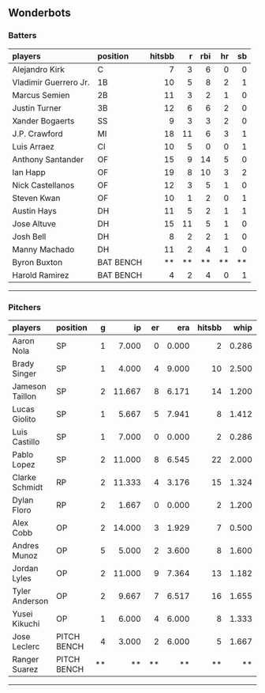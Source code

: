 ## Wonderbots

### Batters

 
|players               |position  | hitsbb|  r| rbi| hr| sb| 
|:---------------------|:---------|------:|--:|---:|--:|--:| 
|Alejandro Kirk        |C         |      7|  3|   6|  0|  0| 
|Vladimir Guerrero Jr. |1B        |     10|  5|   8|  2|  1| 
|Marcus Semien         |2B        |     11|  3|   2|  1|  0| 
|Justin Turner         |3B        |     12|  6|   6|  2|  0| 
|Xander Bogaerts       |SS        |      9|  3|   3|  2|  0| 
|J.P. Crawford         |MI        |     18| 11|   6|  3|  1| 
|Luis Arraez           |CI        |     10|  5|   0|  0|  1| 
|Anthony Santander     |OF        |     15|  9|  14|  5|  0| 
|Ian Happ              |OF        |     19|  8|  10|  3|  2| 
|Nick Castellanos      |OF        |     12|  3|   5|  1|  0| 
|Steven Kwan           |OF        |     10|  1|   2|  0|  1| 
|Austin Hays           |DH        |     11|  5|   2|  1|  1| 
|Jose Altuve           |DH        |     15| 11|   5|  1|  0| 
|Josh Bell             |DH        |      8|  2|   2|  1|  0| 
|Manny Machado         |DH        |     11|  2|   4|  1|  0| 
|Byron Buxton          |BAT BENCH |     **| **|  **| **| **| 
|Harold Ramirez        |BAT BENCH |      4|  2|   4|  0|  1| 


* * *

### Pitchers

 
|players         |position    |  g|     ip| er|   era| hitsbb|  whip| so|  w| sv| 
|:---------------|:-----------|--:|------:|--:|-----:|------:|-----:|--:|--:|--:| 
|Aaron Nola      |SP          |  1|  7.000|  0| 0.000|      2| 0.286|  9|  1|  0| 
|Brady Singer    |SP          |  1|  4.000|  4| 9.000|     10| 2.500|  6|  0|  0| 
|Jameson Taillon |SP          |  2| 11.667|  8| 6.171|     14| 1.200| 12|  0|  0| 
|Lucas Giolito   |SP          |  1|  5.667|  5| 7.941|      8| 1.412|  6|  0|  0| 
|Luis Castillo   |SP          |  1|  7.000|  0| 0.000|      2| 0.286|  6|  1|  0| 
|Pablo Lopez     |SP          |  2| 11.000|  8| 6.545|     22| 2.000|  9|  0|  0| 
|Clarke Schmidt  |RP          |  2| 11.333|  4| 3.176|     15| 1.324| 12|  0|  0| 
|Dylan Floro     |RP          |  2|  1.667|  0| 0.000|      2| 1.200|  2|  1|  0| 
|Alex Cobb       |OP          |  2| 14.000|  3| 1.929|      7| 0.500| 12|  1|  0| 
|Andres Munoz    |OP          |  5|  5.000|  2| 3.600|      8| 1.600|  9|  0|  3| 
|Jordan Lyles    |OP          |  2| 11.000|  9| 7.364|     13| 1.182| 11|  1|  0| 
|Tyler Anderson  |OP          |  2|  9.667|  7| 6.517|     16| 1.655|  8|  0|  0| 
|Yusei Kikuchi   |OP          |  1|  6.000|  4| 6.000|      8| 1.333|  8|  0|  0| 
|Jose Leclerc    |PITCH BENCH |  4|  3.000|  2| 6.000|      5| 1.667|  6|  0|  1| 
|Ranger Suarez   |PITCH BENCH | **|     **| **|    **|     **|    **| **| **| **| 


* * *


